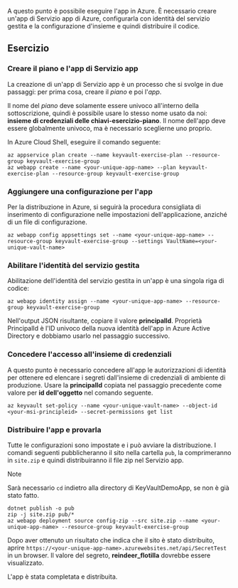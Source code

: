A questo punto è possibile eseguire l'app in Azure. È necessario creare un'app di Servizio app di Azure, configurarla con identità del servizio gestita e la configurazione d'insieme e quindi distribuire il codice.

## <a name="exercise"></a>Esercizio

### <a name="create-the-app-service-plan-and-app"></a>Creare il piano e l'app di Servizio app

La creazione di un'app di Servizio app è un processo che si svolge in due passaggi: per prima cosa, creare il *piano* e poi l'*app*.

Il nome del *piano* deve solamente essere univoco all'interno della sottoscrizione, quindi è possibile usare lo stesso nome usato da noi: **insieme di credenziali delle chiavi-esercizio-piano**. Il nome dell'app deve essere globalmente univoco, ma è necessario sceglierne uno proprio.

In Azure Cloud Shell, eseguire il comando seguente:

```azurecli
az appservice plan create --name keyvault-exercise-plan --resource-group keyvault-exercise-group
az webapp create --name <your-unique-app-name> --plan keyvault-exercise-plan --resource-group keyvault-exercise-group
```

### <a name="add-configuration-to-the-app"></a>Aggiungere una configurazione per l'app

Per la distribuzione in Azure, si seguirà la procedura consigliata di inserimento di configurazione nelle impostazioni dell'applicazione, anziché di un file di configurazione.

```azurecli
az webapp config appsettings set --name <your-unique-app-name> --resource-group keyvault-exercise-group --settings VaultName=<your-unique-vault-name>
```

### <a name="enable-msi"></a>Abilitare l'identità del servizio gestita

Abilitazione dell'identità del servizio gestita in un'app è una singola riga di codice:

```azurecli
az webapp identity assign --name <your-unique-app-name> --resource-group keyvault-exercise-group
```

Nell'output JSON risultante, copiare il valore **principalId**. Proprietà PrincipalId è l'ID univoco della nuova identità dell'app in Azure Active Directory e dobbiamo usarlo nel passaggio successivo.

### <a name="grant-access-to-the-vault"></a>Concedere l'accesso all'insieme di credenziali

A questo punto è necessario concedere all'app le autorizzazioni di identità per ottenere ed elencare i segreti dall'insieme di credenziali di ambiente di produzione. Usare la **principalId** copiata nel passaggio precedente come valore per **id dell'oggetto** nel comando seguente.

```azurecli
az keyvault set-policy --name <your-unique-vault-name> --object-id <your-msi-principleid> --secret-permissions get list
```

### <a name="deploy-the-app-and-try-it-out"></a>Distribuire l'app e provarla

Tutte le configurazioni sono impostate e i può avviare la distribuzione. I comandi seguenti pubblicheranno il sito nella cartella `pub`, la comprimeranno in `site.zip` e quindi distribuiranno il file zip nel Servizio app.

> [!NOTE]
> Sarà necessario `cd` indietro alla directory di KeyVaultDemoApp, se non è già stato fatto.

```console
dotnet publish -o pub
zip -j site.zip pub/*
az webapp deployment source config-zip --src site.zip --name <your-unique-app-name> --resource-group keyvault-exercise-group
```

Dopo aver ottenuto un risultato che indica che il sito è stato distribuito, aprire `https://<your-unique-app-name>.azurewebsites.net/api/SecretTest` in un browser. Il valore del segreto, **reindeer_flotilla** dovrebbe essere visualizzato.

L'app è stata completata e distribuita.